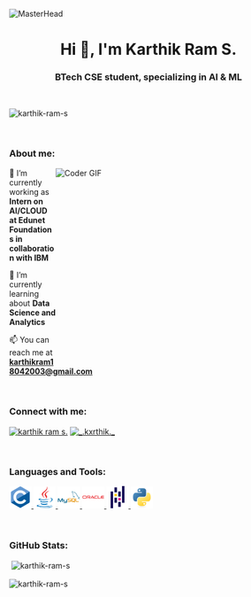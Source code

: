 ![MasterHead](https://camo.githubusercontent.com/428849a3d464b1157a940971233a54d081bfa7ea3f3a47c62d1e2854c0e19566/68747470733a2f2f70726f736566756c2e696d6769782e6e65742f626c6f67732f64663337333431342d653737632d346433642d386337622d3335636635356632333339362f696d616765732f34336263316535372d356665662d343436302d626630382d3466373966333635343535352e676966)
<h1 align="center">Hi 👋, I'm Karthik Ram S.</h1>
<h3 align="center">BTech CSE student, specializing in AI & ML</h3>

<br />

<p align="left"> <img width="200" src="https://komarev.com/ghpvc/?username=karthik-ram-s&label=Profile%20views&color=0e75b6&style=flat" alt="karthik-ram-s" /> </p>


<br />
<h3 align="left">About me:</h3>
<img align="right" src="https://cdn.dribbble.com/users/2131993/screenshots/4948736/thoughtworks-gif_dribbble.gif" alt="Coder GIF" width="420" height="350">

 🔭 I’m currently working as **Intern on AI/CLOUD at Edunet Foundations in collaboration with IBM**

 🌱 I’m currently learning about **Data Science and Analytics**

📫 You can reach me at **karthikram18042003@gmail.com**

<br />

<h3 align="left">Connect with me:</h3>
<p align="left">
<a href="https://linkedin.com/in/karthik ram s." target="blank"><img align="center" src="https://raw.githubusercontent.com/rahuldkjain/github-profile-readme-generator/master/src/images/icons/Social/linked-in-alt.svg" alt="karthik ram s." height="30" width="40" /></a>
<a href="https://instagram.com/_.kxrthik._" target="blank"><img align="center" src="https://raw.githubusercontent.com/rahuldkjain/github-profile-readme-generator/master/src/images/icons/Social/instagram.svg" alt="_.kxrthik._" height="30" width="40" /></a>
</p>
<br />

<h3 align="left">Languages and Tools:</h3>
<p align="left"> <a href="https://www.cprogramming.com/" target="_blank" rel="noreferrer"> <img src="https://raw.githubusercontent.com/devicons/devicon/master/icons/c/c-original.svg" alt="c" width="40" height="40"/> </a> <a href="https://www.java.com" target="_blank" rel="noreferrer"> <img src="https://raw.githubusercontent.com/devicons/devicon/master/icons/java/java-original.svg" alt="java" width="40" height="40"/> </a> <a href="https://www.mysql.com/" target="_blank" rel="noreferrer"> <img src="https://raw.githubusercontent.com/devicons/devicon/master/icons/mysql/mysql-original-wordmark.svg" alt="mysql" width="40" height="40"/> </a> <a href="https://www.oracle.com/" target="_blank" rel="noreferrer"> <img src="https://raw.githubusercontent.com/devicons/devicon/master/icons/oracle/oracle-original.svg" alt="oracle" width="40" height="40"/> </a> <a href="https://pandas.pydata.org/" target="_blank" rel="noreferrer"> <img src="https://raw.githubusercontent.com/devicons/devicon/2ae2a900d2f041da66e950e4d48052658d850630/icons/pandas/pandas-original.svg" alt="pandas" width="40" height="40"/> </a> <a href="https://www.python.org" target="_blank" rel="noreferrer"> <img src="https://raw.githubusercontent.com/devicons/devicon/master/icons/python/python-original.svg" alt="python" width="40" height="40"/> </a> </p>
<br />


<h3 align="left">GitHub Stats:</h3>

<p>&nbsp;<img align="center" src="https://github-readme-stats.vercel.app/api?username=karthik-ram-s&show_icons=true&locale=en&layout=compact&theme=tokyonight" alt="karthik-ram-s" /></p>

<p><img align="center" src="https://github-readme-streak-stats.herokuapp.com/?user=karthik-ram-s&layout=compact&theme=tokyonight" alt="karthik-ram-s" /></p>
